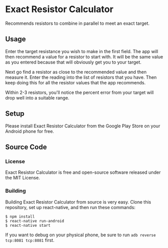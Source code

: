 # Exact Resistor Calculator
Recommends resistors to combine in parallel to meet an exact target.

## Usage

Enter the target resistance you wish to make in the first field.
The app will then recommend a value for a resistor to start with.
It will be the same value as you entered because that will obviously get you to your target.

Next go find a resistor as close to the recommended value and then measure it.
Enter the reading into the list of resistors that you have.
Then keep doing this for all the resistor values that the app recommends.

Within 2-3 resistors, you'll notice the percent error from your target will drop well into a suitable range.

## Setup

Please install Exact Resistor Calculator from the Google Play Store on your Android phone for free.

## Source Code

### License

Exact Resistor Calculator is free and open-source software released under the MIT License.

### Building

Building Exact Resistor Calculator from source is very easy.
Clone this repository, set up react-native, and then run these commands:

```
$ npm install
$ react-native run-android
$ react-native start
```

If you want to debug on your physical phone, be sure to run ```adb reverse tcp:8081 tcp:8081``` first.
